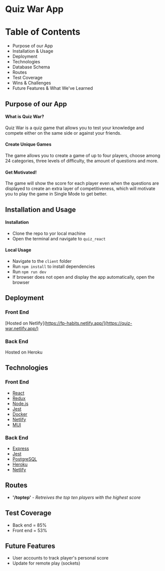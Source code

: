 # Quiz War App

# Table of Contents
- Purpose of our App
- Installation & Usage
- Deployment
- Technologies 
- Database Schema
- Routes
- Test Coverage
- Wins & Challenges
- Future Features & What We've Learned 

## **Purpose of our App**

#### What is Quiz War?
Quiz War is a quiz game that allows you to test your knowledge and compete either on the same side or against your friends. 

#### Create Unique Games
The game allows you to create a game of up to four players, choose among 24 categories, three levels of difficulty, the amount of questions and more. 

#### Get Motivated! 
The game will show the score for each player even when the questions are displayed to create an extra layer of competitiveness, which will motivate you to play the game in Single Mode to get better.  

## **Installation and Usage**

#### Installation
- Clone the repo to yor local machine
- Open the terminal and navigate to `quiz_react`

#### Local Usage
- Navigate to the `client` folder
- Run `npm install` to install dependencies
- Run `npm run dev`
- If browser does not open and display the app automatically, open the browser 

## **Deployment**
### Front End
[Hosted on Netlify](https://fp-habits.netlify.app/](https://quiz-war.netlify.app/)
### Back End
Hosted on Heroku

## **Technologies**
### Front End
- [React](https://reactjs.org/)
- [Redux](https://redux.js.org/)
- [Node.js](https://nodejs.org/)
- [Jest](https://jestjs.io/)
- [Docker](https://docker.com/)
- [Netlify](https://www.netlify.com/)
- [MUI](https://mui.com/)

### Back End
- [Express](https://expressjs.com/)
- [Jest](https://jestjs.io/)
- [PostgreSQL](https://www.postgresql.org/)
- [Heroku](https://www.heroku.com/)
 - [Netlify](https://www.netlify.com/)

## **Routes**
- **'/toptep'** - *Retreives the top ten players with the highest score*

## **Test Coverage**
- Back end = 85%
- Front end = 53% 


## Future Features
- User accounts to track player's personal score
- Update for remote play (sockets)
